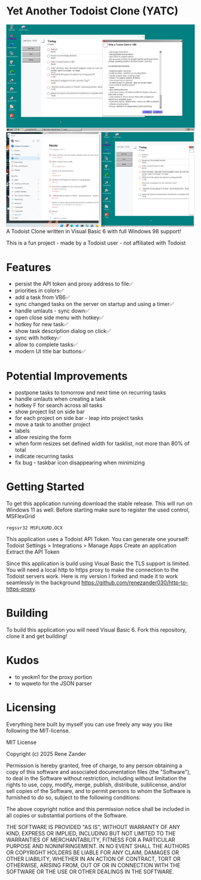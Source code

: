 # Yet Another Todoist Clone (YATC)
![Screenshot of Todoist-Clone-VB6](demo.png)
![Comparison Original Clone](comparison.png)
A Todoist Clone written in Visual Basic 6 with full Windows 98 support!

This is a fun project - made by a Todoist user - not affiliated with Todoist

# Features
- persist the API token and proxy address to file✅
- priorities in colors✅
- add a task from VB6✅
- sync changed tasks on the server on startup and using a timer✅
- handle umlauts - sync down✅
- open close side menu with hotkey✅
- hotkey for new task✅
- show task description dialog on click✅
- sync with hotkey✅
- allow to complete tasks✅
- modern UI title bar buttons✅

# Potential Improvements
- postpone tasks to tomorrow and next time on recurring tasks
- handle umlauts when creating a task
- hotkey F for search across all tasks
- show project list on side bar
- for each project on side bar - leap into project tasks
- move a task to another project
- labels
- allow resizing the form
- when form resizes set defined width for tasklist, not more than 80% of total
- indicate recurring tasks
- fix bug - taskbar icon disappearing when minimizing

# Getting Started
To get this application running download the stable release. This will run on Windows 11 as well. Before starting make sure to register the used control, MSFlexGrid
```
regsvr32 MSFLXGRD.OCX
```

This application uses a Todoist API Token. You can generate one yourself:
Todoist Settings > Integrations > Manage Apps
Create an application
Extract the API Token

Since this application is build using Visual Basic the TLS support is limited. You will need a local http to https proxy to make the connection to the Todoist servers work. Here is my version I forked and made it to work seamlessly in the background https://github.com/renezander030/http-to-https-proxy.

# Building
To build this application you will need Visual Basic 6. Fork this repository, clone it and get building!

# Kudos
- to yeokm1 for the proxy portion
- to wqweto for the JSON parser

# Licensing
Everything here built by myself you can use freely any way you like following the MIT-license.

MIT License

Copyright (c) 2025 Rene Zander

Permission is hereby granted, free of charge, to any person obtaining a copy
of this software and associated documentation files (the "Software"), to deal
in the Software without restriction, including without limitation the rights
to use, copy, modify, merge, publish, distribute, sublicense, and/or sell
copies of the Software, and to permit persons to whom the Software is
furnished to do so, subject to the following conditions:

The above copyright notice and this permission notice shall be included in all
copies or substantial portions of the Software.

THE SOFTWARE IS PROVIDED "AS IS", WITHOUT WARRANTY OF ANY KIND, EXPRESS OR
IMPLIED, INCLUDING BUT NOT LIMITED TO THE WARRANTIES OF MERCHANTABILITY,
FITNESS FOR A PARTICULAR PURPOSE AND NONINFRINGEMENT. IN NO EVENT SHALL THE
AUTHORS OR COPYRIGHT HOLDERS BE LIABLE FOR ANY CLAIM, DAMAGES OR OTHER
LIABILITY, WHETHER IN AN ACTION OF CONTRACT, TORT OR OTHERWISE, ARISING FROM,
OUT OF OR IN CONNECTION WITH THE SOFTWARE OR THE USE OR OTHER DEALINGS IN THE
SOFTWARE.